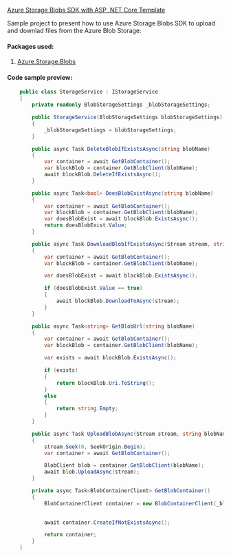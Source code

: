 [Azure Storage Blobs SDK with ASP .NET Core Template](https://github.com/Daniel-Krzyczkowski/AzureDeveloperTemplates/tree/master/src/azure-blob-storage-sdk-asp-net-core-template/AzureDeveloperTemplates.BlobStorage)

Sample project to present how to use Azure Storage Blobs SDK to upload and downlad files from the Azure Blob Storage:

#### Packages used:
1. [Azure.Storage.Blobs](https://www.nuget.org/packages/Azure.Storage.Blobs/)

#### Code sample preview:

```csharp
    public class StorageService : IStorageService
    {
        private readonly BlobStorageSettings _blobStorageSettings;

        public StorageService(BlobStorageSettings blobStorageSettings)
        {
            _blobStorageSettings = blobStorageSettings;
        }

        public async Task DeleteBlobIfExistsAsync(string blobName)
        {
            var container = await GetBlobContainer();
            var blockBlob = container.GetBlobClient(blobName);
            await blockBlob.DeleteIfExistsAsync();
        }

        public async Task<bool> DoesBlobExistAsync(string blobName)
        {
            var container = await GetBlobContainer();
            var blockBlob = container.GetBlobClient(blobName);
            var doesBlobExist = await blockBlob.ExistsAsync();
            return doesBlobExist.Value;
        }

        public async Task DownloadBlobIfExistsAsync(Stream stream, string blobName)
        {
            var container = await GetBlobContainer();
            var blockBlob = container.GetBlobClient(blobName);

            var doesBlobExist = await blockBlob.ExistsAsync();

            if (doesBlobExist.Value == true)
            {
                await blockBlob.DownloadToAsync(stream);
            }
        }

        public async Task<string> GetBlobUrl(string blobName)
        {
            var container = await GetBlobContainer();
            var blockBlob = container.GetBlobClient(blobName);

            var exists = await blockBlob.ExistsAsync();

            if (exists)
            {
                return blockBlob.Uri.ToString();
            }
            else
            {
                return string.Empty;
            }
        }

        public async Task UploadBlobAsync(Stream stream, string blobName)
        {
            stream.Seek(0, SeekOrigin.Begin);
            var container = await GetBlobContainer();

            BlobClient blob = container.GetBlobClient(blobName);
            await blob.UploadAsync(stream);
        }

        private async Task<BlobContainerClient> GetBlobContainer()
        {
            BlobContainerClient container = new BlobContainerClient(_blobStorageSettings.ConnectionString,
                                                                            _blobStorageSettings.ContainerName);

            await container.CreateIfNotExistsAsync();

            return container;
        }
    }
```